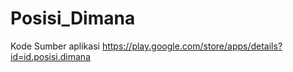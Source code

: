 # Posisi_Dimana
Kode Sumber aplikasi https://play.google.com/store/apps/details?id=id.posisi.dimana
